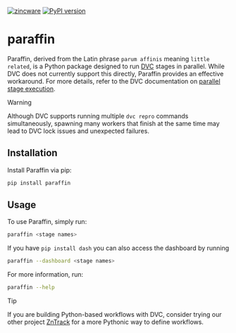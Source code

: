 [![zincware](https://img.shields.io/badge/Powered%20by-zincware-darkcyan)](https://github.com/zincware)
[![PyPI version](https://badge.fury.io/py/paraffin.svg)](https://badge.fury.io/py/paraffin)

# paraffin
Paraffin, derived from the Latin phrase `parum affinis` meaning `little related`, is a Python package designed to run [DVC](https://dvc.org) stages in parallel. While DVC does not currently support this directly, Paraffin provides an effective workaround. For more details, refer to the DVC documentation on [parallel stage execution](https://dvc.org/doc/command-reference/repro#parallel-stage-execution).


> [!WARNING]
> Although DVC supports running multiple `dvc repro` commands simultaneously, spawning many workers that finish at the same time may lead to DVC lock issues and unexpected failures.

## Installation
Install Paraffin via pip:
```bash
pip install paraffin
```

## Usage
To use Paraffin, simply run:

```bash
paraffin <stage names>
```
If you have `pip install dash` you can also access the dashboard by running 
```bash
paraffin --dashboard <stage names>
```

For more information, run:

```bash
paraffin --help
```

> [!TIP]
> If you are building Python-based workflows with DVC, consider trying our other project [ZnTrack](https://zntrack.readthedocs.io/) for a more Pythonic way to define workflows.
